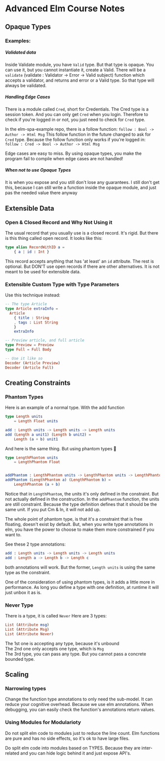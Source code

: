 # Advanced Elm Course Notes

## Opaque Types
### Examples:
##### Validated data
Inside Validate module, you have `Valid` type. But that type is opaque. You can use it, but you cannot instantiate it, create a Valid. There will be a `validate` (validate : Validator -> Error -> Valid subject)
function which accepts a validator, and returns and error or a Valid type. So that type will always be validated.

##### Handling Edge Cases
There is a module called `Cred`, short for Credentials. The Cred type is a session token. And you can only get `Cred` when you login. Therefore to check if you're logged in or not, you just need to check for `Cred` type.

In the elm-spa-example repo, there is a follow function:
`follow : Bool -> Author -> Html Msg`
This follow function in the future changed to ask for `Cred` type.
Because the follow function only works if you're logged in:
`follow : Cred -> Bool -> Author -> Html Msg`

Edge cases are easy to miss. By using opaque types, you make the program fail to compile when edge cases are not handled!

##### When not to use Opaque Types
It is when you expose and you still don't lose any guarantees. I still don't get this, because I can still write a function inside the opaque module, and just pas the needed value there anyway

## Extensible Data

### Open & Closed Record and Why Not Using it
The usual record that you usually use is a closed record. It's rigid. But there is this thing called open record. It looks like this:
```elm
type alias RecordWithID a =
    { a | id : Int }
```
This record accepts anything that has 'at least' an `id` attribute. The rest is optional.
But DON'T use open records if there are other alternatives. It is not meant to be used for extensible data.

### Extensible Custom Type with Type Parameters
Use this technique instead:
```elm
-- The type Article
type Article extraInfo =
  Article
    { title : String
    , tags : List String
    }
    extraInfo

-- Preview article, and full article
type Preview = Preview
type Full = Full Body

-- Use it like so
Decoder (Article Preview)
Decoder (Article Full)
```

## Creating Constraints
### Phantom Types
Here is an example of a normal type. With the add function
```elm
type Length units
    = Length Float units

add : Length units -> Length units -> Length units
add (Length a unit1) (Length b unit2) =
    Length (a + b) unit1
```

And here is the same thing. But using phantom types 👻
```elm
type LengthPhantom units
    = LengthPhantom Float


addPhantom : LengthPhantom units -> LengthPhantom units -> LengthPhantom units
addPhantom (LengthPhantom a) (LengthPhantom b) =
    LengthPhantom (a + b)
```

Notice that in `LengthPhantom`, the units it's only defined in the constraint. But not actually defined in the construction.
In the `addPhantom` function, the units are still constraint. Because the type definition defines that it should be the same unit. If you put Cm & In, it will not add up.

The whole point of phantom type, is that it's a constraint that is free floating, doesn't exist by default. But, when you write type annotations in elm, you have the power to choose to make them more constrained if you want to.

See these 2 type annotations:
```elm
add : Length units -> Length units -> Length units
add : Length a -> Length b -> Length c
```
both annotations will work. But the former, `Length units` is using the same type as the constraint.

One of the consideration of using phantom types, is it adds a little more in performance.
As long you define a type with one definition, at runtime it will just unbox it as is.

### Never Type

There is a type, it is called `Never`
Here are 3 types:
```elm
List (Attribute msg)
List (Attribute Msg)
List (Attribute Never)
```

The 1st one is accepting any type, because it's unbound  
The 2nd one only accepts one type, which is `Msg`  
The 3rd type, you can pass any type. But you cannot pass a concrete bounded type.

## Scaling

### Narrowing types
Change the function type annotations to only need the sub-model. It can reduce your cognitive overhead.
Because we use elm annotations. When debugging, you can easily check the function's annotations return values.

### Using Modules for Modularioty
Do not split elm code to modules just to reduce the line count. Elm functions are pure and has no side effects, so it's ok to have large files.

Do split elm code into modules based on TYPES. Because they are inter-related and you can hide logic behind it and just expose API's.
